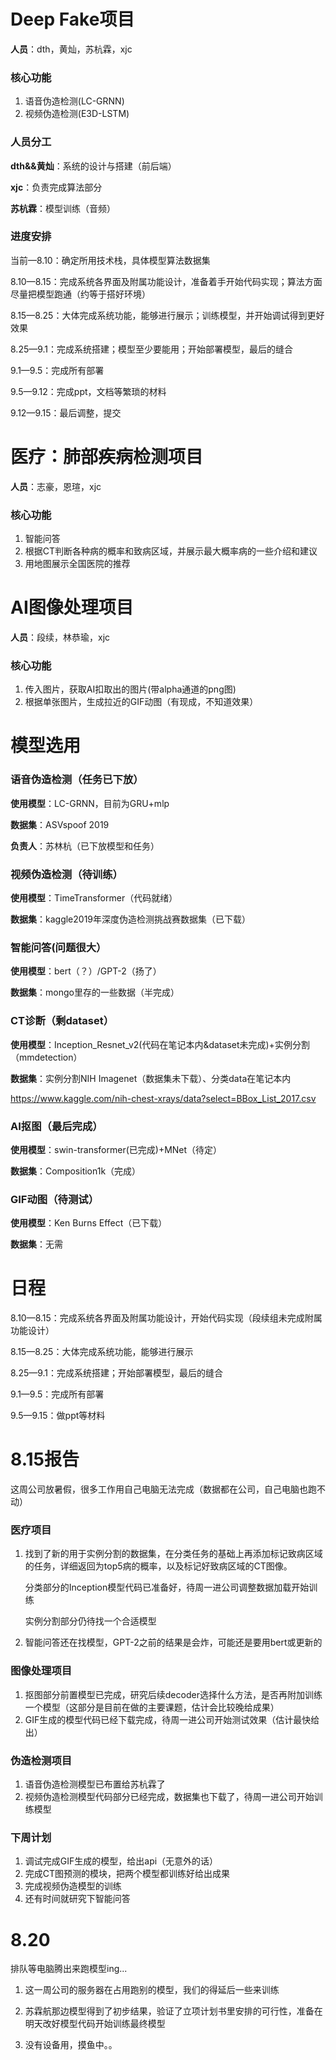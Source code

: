 # Deep Fake项目

**人员**：dth，黄灿，苏杭霖，xjc

### 核心功能

1. 语音伪造检测(LC-GRNN)
2. 视频伪造检测(E3D-LSTM)

### 人员分工

**dth&&黄灿**：系统的设计与搭建（前后端）

**xjc**：负责完成算法部分

**苏杭霖**：模型训练（音频）

### 进度安排

当前—8.10：确定所用技术栈，具体模型算法数据集

8.10—8.15：完成系统各界面及附属功能设计，准备着手开始代码实现；算法方面尽量把模型跑通（约等于搭好环境）

8.15—8.25：大体完成系统功能，能够进行展示；训练模型，并开始调试得到更好效果

8.25—9.1：完成系统搭建；模型至少要能用；开始部署模型，最后的缝合

9.1—9.5：完成所有部署

9.5—9.12：完成ppt，文档等繁琐的材料

9.12—9.15：最后调整，提交





# 医疗：肺部疾病检测项目 

**人员**：志豪，恩瑄，xjc

### 核心功能

1. 智能问答
2. 根据CT判断各种病的概率和致病区域，并展示最大概率病的一些介绍和建议
3. 用地图展示全国医院的推荐





# AI图像处理项目

**人员**：段续，林恭瑜，xjc

### 核心功能

1. 传入图片，获取AI扣取出的图片(带alpha通道的png图)
2. 根据单张图片，生成拉近的GIF动图（有现成，不知道效果）



# 模型选用

### 语音伪造检测（任务已下放）

**使用模型**：LC-GRNN，目前为GRU+mlp

**数据集**：ASVspoof 2019

**负责人**：苏林杭（已下放模型和任务）



### 视频伪造检测（待训练）

**使用模型**：TimeTransformer（代码就绪）

**数据集**：kaggle2019年深度伪造检测挑战赛数据集（已下载）



### 智能问答(问题很大）

**使用模型**：bert（？）/GPT-2（扬了）

**数据集**：mongo里存的一些数据（半完成）



### CT诊断（剩dataset）

**使用模型**：Inception_Resnet_v2(代码在笔记本内&dataset未完成)+实例分割（mmdetection）

**数据集**：实例分割NIH Imagenet（数据集未下载）、分类data在笔记本内

https://www.kaggle.com/nih-chest-xrays/data?select=BBox_List_2017.csv



### AI抠图（最后完成）

**使用模型**：swin-transformer(已完成)+MNet（待定）

**数据集**：Composition1k（完成）



### GIF动图（待测试）

**使用模型**：Ken Burns Effect（已下载）

**数据集**：无需



# 日程

8.10—8.15：完成系统各界面及附属功能设计，开始代码实现（段续组未完成附属功能设计）

8.15—8.25：大体完成系统功能，能够进行展示

8.25—9.1：完成系统搭建；开始部署模型，最后的缝合

9.1—9.5：完成所有部署

9.5—9.15：做ppt等材料



# 8.15报告

这周公司放暑假，很多工作用自己电脑无法完成（数据都在公司，自己电脑也跑不动）

### 医疗项目

1. 找到了新的用于实例分割的数据集，在分类任务的基础上再添加标记致病区域的任务，详细返回为top5病的概率，以及标记好致病区域的CT图像。

   分类部分的Inception模型代码已准备好，待周一进公司调整数据加载开始训练

   实例分割部分仍待找一个合适模型

2. 智能问答还在找模型，GPT-2之前的结果是会炸，可能还是要用bert或更新的



### 图像处理项目

1. 抠图部分前置模型已完成，研究后续decoder选择什么方法，是否再附加训练一个模型（这部分是目前在做的主要课题，估计会比较晚给成果）
2. GIF生成的模型代码已经下载完成，待周一进公司开始测试效果（估计最快给出）



### 伪造检测项目

1. 语音伪造检测模型已布置给苏杭霖了
2. 视频伪造检测模型代码部分已经完成，数据集也下载了，待周一进公司开始训练模型



### 下周计划

1. 调试完成GIF生成的模型，给出api（无意外的话）
2. 完成CT图预测的模块，把两个模型都训练好给出成果
3. 完成视频伪造模型的训练
4. 还有时间就研究下智能问答



# 8.20

排队等电脑腾出来跑模型ing...

1. 这一周公司的服务器在占用跑别的模型，我们的得延后一些来训练

2. 苏霖航那边模型得到了初步结果，验证了立项计划书里安排的可行性，准备在明天改好模型代码开始训练最终模型
3. 没有设备用，摸鱼中。。